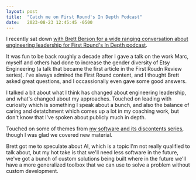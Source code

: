 ```yaml
---
layout: post
title:  "Catch me on First Round's In Depth Podcast"
date:   2023-08-23 12:45:45 -0500
---
```


I recently sat down [with Brett Berson for a wide ranging conversation about engineering leadership for First Round's In Depth podcast](https://review.firstround.com/podcast/episode-102).

It was fun to be back roughly a decade after I gave a talk on the work Marc, myself and others had done to increase the gender diversity of Etsy Engineering (a talk that became the first article in the First Roudn Review series). I've always admired the First Round content, and I thought Brett asked great questions, and I occassionally even gave some good answers.

I talked a bit about what I think has changed about engineering leadership, and what's changed about my approaches. Touched on leading with curiosity which is something I speak about a bunch, and also the balance of caring and detatchment which comes up a lot in my coaching work, but don't know that I've spoken about publicly much in depth.

Touched on some of themes from [my software and its discontents series](https://kellanem.com/notes/software-and-its-discontents), though I was glad we covered new material.

Brett got me to speculate about AI, which is a topic I'm not really qualified to talk about, but my hot take is that we'll need less software in the future, we've got a bunch of custom solutions being built where in the future we'll have a more generalized toolbox that we can use to solve a problem without custom development.